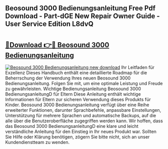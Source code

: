 ## Beosound 3000 Bedienungsanleitung Free Pdf Download - Part-dGE New Repair Owner Guide - User Service Edition L8dvQ

# <h2><a href="http://df61xbl.blite.top/?on=Beosound+3000+Bedienungsanleitung">🔗Download 👉🔴 Beosound 3000 Bedienungsanleitung</a></h2>

[![Beosound 3000 Bedienungsanleitung new download](https://i.imgur.com/lujVjoI.png)](http://df61xbl.blite.top/?on=Beosound+3000+Bedienungsanleitung)
Ihr Leitfaden für Exzellenz Dieses Handbuch enthält eine detaillierte Roadmap für die Beherrschung der Verwendung Ihres neuen Beosound 3000 Bedienungsanleitung. Folgen Sie mit, um eine optimale Leistung und Freude zu gewährleisten. Wichtige Bedienungsanleitung Beosound 3000 BedienungsanleitungD für Eltern Diese Anleitung enthält wichtige Informationen für Eltern zur sicheren Verwendung dieses Produkts für Kinder. Beosound 3000 Bedienungsanleitung verfügt über eine Reihe erweiterter Funktionen, darunter Sprachbefehle, anpassbare Einstellungen, Unterstützung für mehrere Sprachen und automatische Backups, auf die alle über die Benutzeroberfläche zugegriffen werden kann. Wir hoffen, dass das Beosound 3000 BedienungsanleitungD eine klare und leicht verständliche Anleitung für den Einstieg in Ihr neues Produkt war. Sollten Sie Hilfe oder Klärung benötigen, zögern Sie bitte nicht, sich an unser Kundendienstteam zu wenden.
